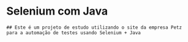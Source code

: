 # Selenium com Java

    ## Este é um projeto de estudo utilizando o site da empresa Petz
    para a automação de testes usando Selenium + Java